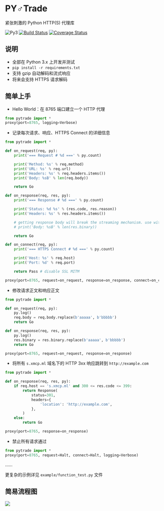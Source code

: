 # PY♂Trade
紧张刺激的 Python HTTP(S) 代理库

![Py3](https://img.shields.io/badge/python-3.x-blue.svg)
[![Build Status](https://travis-ci.org/xmcp/pytrade.svg?branch=master)](https://travis-ci.org/xmcp/pytrade)
[![Coverage Status](https://coveralls.io/repos/github/xmcp/pytrade/badge.svg?branch=master)](https://coveralls.io/github/xmcp/pytrade?branch=master)

## 说明
- 全部在 Python 3.x 上开发并测试
- `pip install -r requirements.txt`
- 支持 gzip 自动解码和流式响应
- 将来会支持 HTTPS 请求解码

## 简单上手
- Hello World：在 8765 端口建立一个 HTTP 代理
```python
from pytrade import *
proxy(port=8765, logging=Verbose)
```
- 记录每次请求、响应、HTTPS Connect 的详细信息
```python
from pytrade import *

def on_request(req, py):
    print('=== Request # %d ===' % py.count)

    print('Method: %s' % req.method)
    print('URL: %s' % req.url)
    print('Headers: %s' % req.headers.items())
    print('Body: %sB' % len(req.body))

    return Go

def on_response(req, res, py):
    print('=== Response # %d ===' % py.count)

    print('Status: %d %s' % (res.code, res.reason))
    print('Headers: %s' % res.headers.items())

    # getting response body will break the streaming mechanism. use with care.
    # print('Body: %sB' % len(res.binary))

    return Go

def on_connect(req, py):
    print('=== HTTPS Connect # %d ===' % py.count)

    print('Host: %s' % req.host)
    print('Port: %d' % req.port)

    return Pass # disable SSL MITM

proxy(port=8765, request=on_request, response=on_response, connect=on_connect)
```
- 修改请求正文和响应正文
```python
from pytrade import *

def on_request(req, py):
    py.log()
    req.body = req.body.replace(b'aaaaa', b'bbbbb')
    return Go

def on_response(req, res, py):
    py.log()
    res.binary = res.binary.replace(b'aaaaa', b'bbbbb')
    return Go

proxy(port=8765, request=on_request, response=on_response)
```
- 将所有 `s.xmcp.ml` 域名下的  HTTP 3xx 响应跳转到 `http://example.com`
```python
from pytrade import *

def on_response(req, res, py):
    if req.host == 's.xmcp.ml' and 300 <= res.code <= 399:
        return Response(
            status=301,
            headers={
                'location': 'http://example.com',
            },
        )
    else:
        return Go

proxy(port=8765, response=on_response)
```
- 禁止所有请求通过
```python
from pytrade import *
proxy(port=8765, request=Halt, connect=Halt, logging=Verbose)
```
……

更复杂的示例详见 `example/function_test.py` 文件

## 简易流程图
![](https://cloud.githubusercontent.com/assets/6646473/17587791/ead3b4ca-5ffc-11e6-8ac0-622aa2affd30.png)
